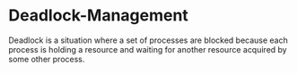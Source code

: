 # Deadlock-Management
Deadlock is a situation where a set of processes are blocked because each process is holding a resource and waiting for another resource acquired by some other process.
